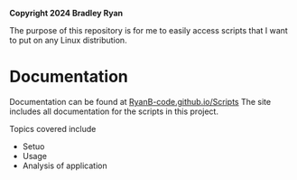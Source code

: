 **Copyright 2024 Bradley Ryan**

The purpose of this repository is for me to easily access scripts that I want to put on any Linux distribution. 

# Documentation

Documentation can be found at [RyanB-code.github.io/Scripts](RyanB-code.github.io/Scripts)
The site includes all documentation for the scripts in this project.

Topics covered include
  - Setuo
  - Usage
  - Analysis of application
